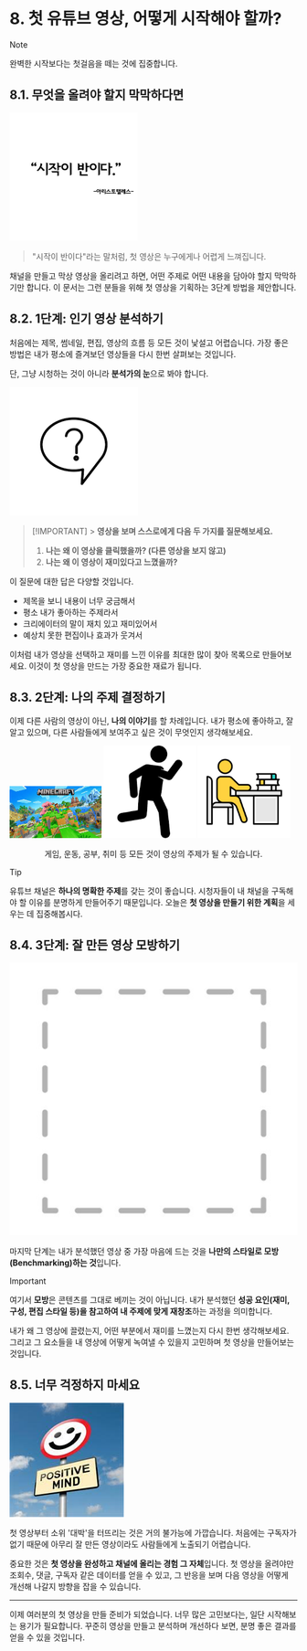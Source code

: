 # 8. 첫 유튜브 영상, 어떻게 시작해야 할까?

> [!NOTE]
> 완벽한 시작보다는 첫걸음을 떼는 것에 집중합니다.

## 8.1. 무엇을 올려야 할지 막막하다면

<img src="src/08/sijak.png" />

> "시작이 반이다"라는 말처럼, 첫 영상은 누구에게나 어렵게 느껴집니다.

채널을 만들고 막상 영상을 올리려고 하면, 어떤 주제로 어떤 내용을 담아야 할지 막막하기만 합니다. 이 문서는 그런 분들을 위해 첫 영상을 기획하는 3단계 방법을 제안합니다.

## 8.2. 1단계: 인기 영상 분석하기

처음에는 제목, 썸네일, 편집, 영상의 흐름 등 모든 것이 낯설고 어렵습니다. 가장 좋은 방법은 내가 평소에 즐겨보던 영상들을 다시 한번 살펴보는 것입니다.

단, 그냥 시청하는 것이 아니라 **분석가의 눈**으로 봐야 합니다.

<img src="src/08/why.png" />

> [!IMPORTANT] > **영상을 보며 스스로에게 다음 두 가지를 질문해보세요.**
>
> 1.  **나는 왜 이 영상을 클릭했을까? (다른 영상을 보지 않고)**
> 2.  **나는 왜 이 영상이 재미있다고 느꼈을까?**

이 질문에 대한 답은 다양할 것입니다.

- 제목을 보니 내용이 너무 궁금해서
- 평소 내가 좋아하는 주제라서
- 크리에이터의 말이 재치 있고 재미있어서
- 예상치 못한 편집이나 효과가 웃겨서

이처럼 내가 영상을 선택하고 재미를 느낀 이유를 최대한 많이 찾아 목록으로 만들어보세요. 이것이 첫 영상을 만드는 가장 중요한 재료가 됩니다.

## 8.3. 2단계: 나의 주제 결정하기

이제 다른 사람의 영상이 아닌, **나의 이야기**를 할 차례입니다. 내가 평소에 좋아하고, 잘 알고 있으며, 다른 사람들에게 보여주고 싶은 것이 무엇인지 생각해보세요.

<img src="src/08/game.jpeg" width="32%"/>
<img src="src/08/exercise.png" width="32%"/>
<img src="src/08/study.png" width="32%"/>

<p align="center">게임, 운동, 공부, 취미 등 모든 것이 영상의 주제가 될 수 있습니다.</p>

> [!TIP]
> 유튜브 채널은 **하나의 명확한 주제**를 갖는 것이 좋습니다. 시청자들이 내 채널을 구독해야 할 이유를 분명하게 만들어주기 때문입니다. 오늘은 **첫 영상을 만들기 위한 계획**을 세우는 데 집중해봅시다.

## 8.4. 3단계: 잘 만든 영상 모방하기

<img src="src/08/ddara.png" />

마지막 단계는 내가 분석했던 영상 중 가장 마음에 드는 것을 **나만의 스타일로 모방(Benchmarking)하는 것**입니다.

> [!IMPORTANT]
> 여기서 **모방**은 콘텐츠를 그대로 베끼는 것이 아닙니다. 내가 분석했던 **성공 요인(재미, 구성, 편집 스타일 등)을 참고하여 내 주제에 맞게 재창조**하는 과정을 의미합니다.

내가 왜 그 영상에 끌렸는지, 어떤 부분에서 재미를 느꼈는지 다시 한번 생각해보세요. 그리고 그 요소들을 내 영상에 어떻게 녹여낼 수 있을지 고민하며 첫 영상을 만들어보는 것입니다.

## 8.5. 너무 걱정하지 마세요

<img src="src/08/happy.jpeg" />

첫 영상부터 소위 '대박'을 터뜨리는 것은 거의 불가능에 가깝습니다. 처음에는 구독자가 없기 때문에 아무리 잘 만든 영상이라도 사람들에게 노출되기 어렵습니다.

중요한 것은 **첫 영상을 완성하고 채널에 올리는 경험 그 자체**입니다. 첫 영상을 올려야만 조회수, 댓글, 구독자 같은 데이터를 얻을 수 있고, 그 반응을 보며 다음 영상을 어떻게 개선해 나갈지 방향을 잡을 수 있습니다.

---

이제 여러분의 첫 영상을 만들 준비가 되었습니다. 너무 많은 고민보다는, 일단 시작해보는 용기가 필요합니다. 꾸준히 영상을 만들고 분석하며 개선하다 보면, 분명 좋은 결과를 얻을 수 있을 것입니다.
